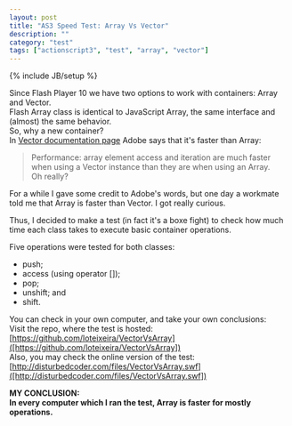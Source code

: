 ```yaml
---
layout: post
title: "AS3 Speed Test: Array Vs Vector"
description: ""
category: "test" 
tags: ["actionscript3", "test", "array", "vector"]
---
```

{% include JB/setup %}

Since Flash Player 10 we have two options to work with containers: Array and Vector.<br>
Flash Array class is identical to JavaScript Array, the same interface and (almost) the same behavior.<br>
So, why a new container?<br>
In [Vector documentation page](http://help.adobe.com/en_US/FlashPlatform/reference/actionscript/3/Vector.html) Adobe says that it's faster than Array:<br>
> Performance: array element access and iteration are much faster when using a Vector instance than they are when using an Array.<br>
Oh really?<br>

For a while I gave some credit to Adobe's words, but one day a workmate told me that Array is faster than Vector. I got really curious.<br>

Thus, I decided to make a test (in fact it's a boxe fight) to check how much time each class takes to execute basic container operations.<br>

Five operations were tested for both classes:
* push;
* access (using operator []);
* pop;
* unshift; and
* shift.

You can check in your own computer, and take your own conclusions:<br>
Visit the repo, where the test is hosted: [https://github.com/loteixeira/VectorVsArray]([https://github.com/loteixeira/VectorVsArray])<br>
Also, you may check the online version of the test: [http://disturbedcoder.com/files/VectorVsArray.swf]([http://disturbedcoder.com/files/VectorVsArray.swf])<br>

**MY CONCLUSION:<br>In every computer which I ran the test, Array is faster for mostly operations.**<br>